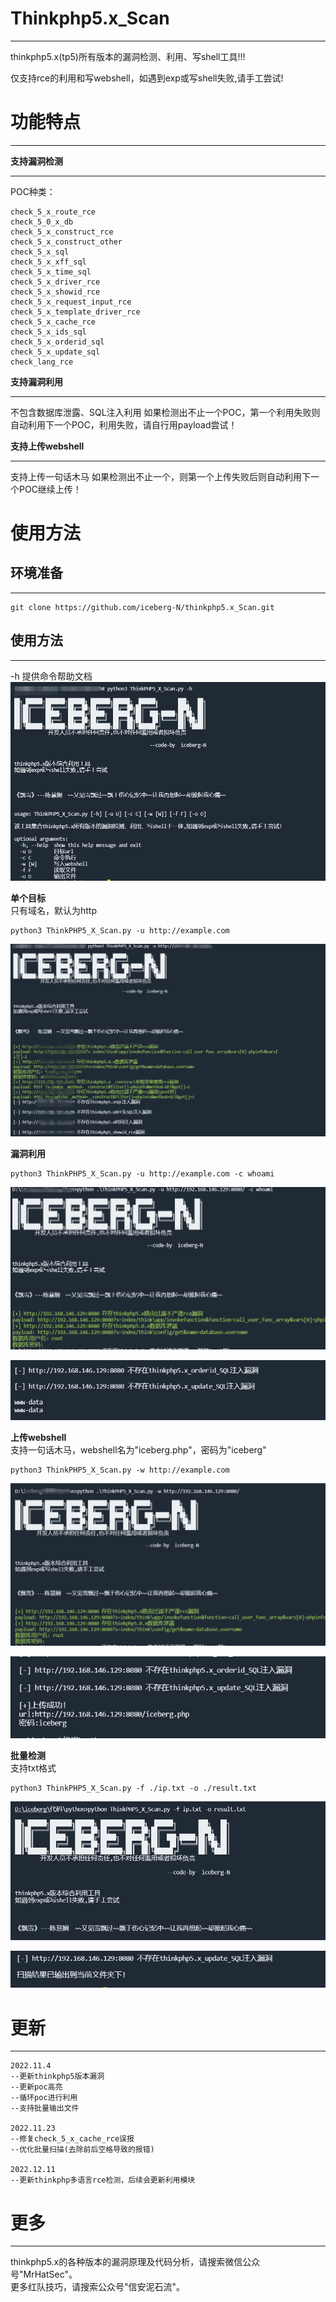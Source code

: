 # Thinkphp5.x_Scan
----
thinkphp5.x(tp5)所有版本的漏洞检测、利用、写shell工具!!!

仅支持rce的利用和写webshell，如遇到exp或写shell失败,请手工尝试!


# 功能特点
***
**支持漏洞检测**
***
POC种类：
```
check_5_x_route_rce
check_5_0_x_db
check_5_x_construct_rce 
check_5_x_construct_other
check_5_x_sql
check_5_x_xff_sql 
check_5_x_time_sql  
check_5_x_driver_rce  
check_5_x_showid_rce
check_5_x_request_input_rce 
check_5_x_template_driver_rce  
check_5_x_cache_rce  
check_5_x_ids_sql
check_5_x_orderid_sql  
check_5_x_update_sql
check_lang_rce
```

**支持漏洞利用**
***
不包含数据库泄露、SQL注入利用
如果检测出不止一个POC，第一个利用失败则自动利用下一个POC，利用失败，请自行用payload尝试！

**支持上传webshell**
***
支持上传一句话木马
如果检测出不止一个，则第一个上传失败后则自动利用下一个POC继续上传！

# 使用方法

## 环境准备
***
```
git clone https://github.com/iceberg-N/thinkphp5.x_Scan.git
```

## 使用方法
***
-h 提供命令帮助文档
![ThinkPHP5.x_Scan-1.png](./images/ThinkPHP5.x_Scan-1.png)

**单个目标**   
只有域名，默认为http
```
python3 ThinkPHP5_X_Scan.py -u http://example.com
```

![ThinkPHP5.x_Scan-2.png](./images/ThinkPHP5.x_Scan-2.png)

**漏洞利用**

```
python3 ThinkPHP5_X_Scan.py -u http://example.com -c whoami
```

![ThinkPHP5.x_Scan-3.png](./images/ThinkPHP5.x_Scan-3.png)

![./images/ThinkPHP5.x_Scan-4.png](./images/ThinkPHP5.x_Scan-4.png)

**上传webshell**   
支持一句话木马，webshell名为"iceberg.php"，密码为"iceberg"
```
python3 ThinkPHP5_X_Scan.py -w http://example.com
```

![ThinkPHP5.x_Scan-5.png](./images/ThinkPHP5.x_Scan-5.png)

![ThinkPHP5.x_Scan-6.png](./images/ThinkPHP5.x_Scan-6.png)

**批量检测**   
支持txt格式
```
python3 ThinkPHP5_X_Scan.py -f ./ip.txt -o ./result.txt
```

![ThinkPHP5.x_Scan-1.png](./images/ThinkPHP5.x_Scan-7.png)

![ThinkPHP5.x_Scan-8.png](./images/ThinkPHP5.x_Scan-8.png)

# 更新
***
```
2022.11.4
--更新thinkphp5版本漏洞
--更新poc高亮
--循环poc进行利用
--支持批量输出文件

2022.11.23
--修复check_5_x_cache_rce误报
--优化批量扫描(去除前后空格导致的报错)

2022.12.11
--更新thinkphp多语言rce检测，后续会更新利用模块
```

# 更多
***
thinkphp5.x的各种版本的漏洞原理及代码分析，请搜索微信公众号"MrHatSec"。   
更多红队技巧，请搜索公众号"信安泥石流"。
